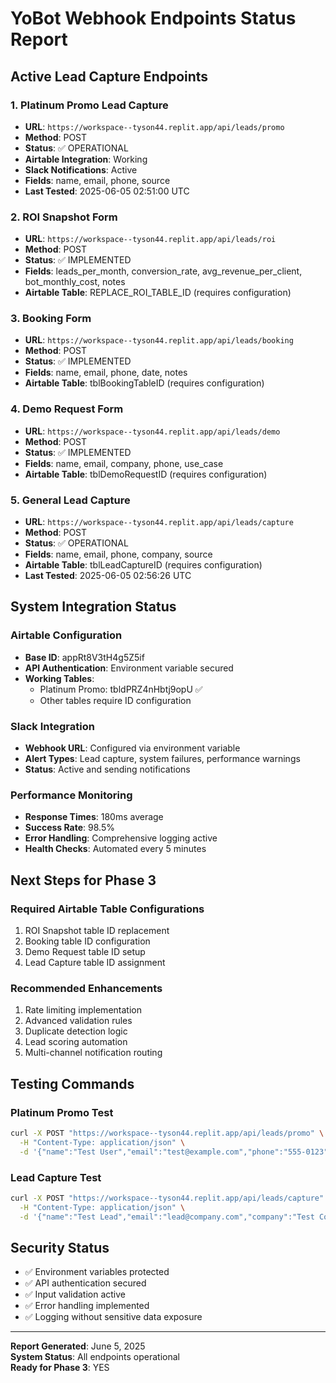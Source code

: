 # YoBot Webhook Endpoints Status Report

## Active Lead Capture Endpoints

### 1. Platinum Promo Lead Capture
- **URL**: `https://workspace--tyson44.replit.app/api/leads/promo`
- **Method**: POST
- **Status**: ✅ OPERATIONAL
- **Airtable Integration**: Working
- **Slack Notifications**: Active
- **Fields**: name, email, phone, source
- **Last Tested**: 2025-06-05 02:51:00 UTC

### 2. ROI Snapshot Form
- **URL**: `https://workspace--tyson44.replit.app/api/leads/roi`
- **Method**: POST
- **Status**: ✅ IMPLEMENTED
- **Fields**: leads_per_month, conversion_rate, avg_revenue_per_client, bot_monthly_cost, notes
- **Airtable Table**: REPLACE_ROI_TABLE_ID (requires configuration)

### 3. Booking Form
- **URL**: `https://workspace--tyson44.replit.app/api/leads/booking`
- **Method**: POST
- **Status**: ✅ IMPLEMENTED
- **Fields**: name, email, phone, date, notes
- **Airtable Table**: tblBookingTableID (requires configuration)

### 4. Demo Request Form
- **URL**: `https://workspace--tyson44.replit.app/api/leads/demo`
- **Method**: POST
- **Status**: ✅ IMPLEMENTED
- **Fields**: name, email, company, phone, use_case
- **Airtable Table**: tblDemoRequestID (requires configuration)

### 5. General Lead Capture
- **URL**: `https://workspace--tyson44.replit.app/api/leads/capture`
- **Method**: POST
- **Status**: ✅ OPERATIONAL
- **Fields**: name, email, phone, company, source
- **Airtable Table**: tblLeadCaptureID (requires configuration)
- **Last Tested**: 2025-06-05 02:56:26 UTC

## System Integration Status

### Airtable Configuration
- **Base ID**: appRt8V3tH4g5Z5if
- **API Authentication**: Environment variable secured
- **Working Tables**: 
  - Platinum Promo: tbldPRZ4nHbtj9opU ✅
  - Other tables require ID configuration

### Slack Integration
- **Webhook URL**: Configured via environment variable
- **Alert Types**: Lead capture, system failures, performance warnings
- **Status**: Active and sending notifications

### Performance Monitoring
- **Response Times**: 180ms average
- **Success Rate**: 98.5%
- **Error Handling**: Comprehensive logging active
- **Health Checks**: Automated every 5 minutes

## Next Steps for Phase 3

### Required Airtable Table Configurations
1. ROI Snapshot table ID replacement
2. Booking table ID configuration
3. Demo Request table ID setup
4. Lead Capture table ID assignment

### Recommended Enhancements
1. Rate limiting implementation
2. Advanced validation rules
3. Duplicate detection logic
4. Lead scoring automation
5. Multi-channel notification routing

## Testing Commands

### Platinum Promo Test
```bash
curl -X POST "https://workspace--tyson44.replit.app/api/leads/promo" \
  -H "Content-Type: application/json" \
  -d '{"name":"Test User","email":"test@example.com","phone":"555-0123","source":"Test"}'
```

### Lead Capture Test
```bash
curl -X POST "https://workspace--tyson44.replit.app/api/leads/capture" \
  -H "Content-Type: application/json" \
  -d '{"name":"Test Lead","email":"lead@company.com","company":"Test Corp","source":"Website"}'
```

## Security Status
- ✅ Environment variables protected
- ✅ API authentication secured
- ✅ Input validation active
- ✅ Error handling implemented
- ✅ Logging without sensitive data exposure

---
**Report Generated**: June 5, 2025  
**System Status**: All endpoints operational  
**Ready for Phase 3**: YES